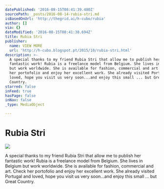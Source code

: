 ```yaml
---
datePublished: '2016-08-15T08:41:39.480Z'
sourcePath: _posts/2016-08-14-rubia-stri.md
isBasedOnUrl: 'http://thegrid.ai/h-cubo/rubia'
author: []
via: {}
dateModified: '2016-08-15T08:41:38.694Z'
title: Rubia Stri
publisher:
  name: VIEW MORE
  url: 'http://h-cubo.blogspot.pt/2015/10/rubia-stri.html'
description: >-
  A special thanks to my friend Rubia Stri that allow me to publish her
  fantastic work! Rubia is a freelance model from Belgium. She lives in Belgium
  but work worldwide. She is available for fashion, commercial and art. Check
  her portofolio and enjoy her excellent work. She already visited Portugal and
  loved, hope you visit us very soon...and enjoy this small ... but Great
  Country.
starred: false
inFeed: true
hasPage: false
inNav: false
_type: MediaObject

---
```

# Rubia Stri
![](https://the-grid-user-content.s3-us-west-2.amazonaws.com/66e49453-910f-451f-a612-6f200db544cb.jpg)

A special thanks to my friend Rubia Stri that allow me to publish her fantastic work! Rubia is a freelance model from Belgium. She lives in Belgium but work worldwide. She is available for fashion, commercial and art. Check her portofolio and enjoy her excellent work. She already visited Portugal and loved, hope you visit us very soon...and enjoy this small ... but Great Country.

<script async src="//pagead2.googlesyndication.com/pagead/js/adsbygoogle.js"\></script\>

<!-- grid1 --\>

<ins class="adsbygoogle"

style="display:inline-block;width:728px;height:90px"

data-ad-client="ca-pub-8410302741304269"

data-ad-slot="7419354212"\></ins\>

<script\>

(adsbygoogle = window.adsbygoogle || \[\]).push({});

</script\>

    <script async src="//pagead2.googlesyndication.com/pagead/js/adsbygoogle.js"></script> <!-- grid1 --> <ins class="adsbygoogle" style="display:inline-block;width:728px;height:90px" data-ad-client="ca-pub-8410302741304269" data-ad-slot="7419354212"></ins> <script> (adsbygoogle = window.adsbygoogle || []).push({}); </script>